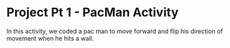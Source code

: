 # Project Pt 1 - PacMan Activity

In this activity, we coded a pac man to move forward and flip his direction of movement when he hits a wall.